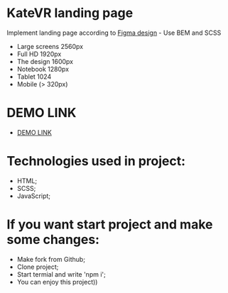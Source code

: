 # KateVR landing page
Implement landing page according to [Figma design](https://www.figma.com/file/hhtGde1r4hMr5wghrKm6vl/KatVR?node-id=159%3A0) - Use BEM and SCSS

- Large screens 2560px
- Full HD 1920px
- The design 1600px
- Notebook 1280px
- Tablet 1024
- Mobile (> 320px)

# DEMO LINK

- [DEMO LINK](https://haqpahr.github.io/Landing_KateVR/)

# Technologies used in project:

- HTML;
- SCSS;
- JavaScript;

# If you want start project and make some changes:

- Make fork from Github;
- Clone project;
- Start termial and write 'npm i';
- You can enjoy this project))
